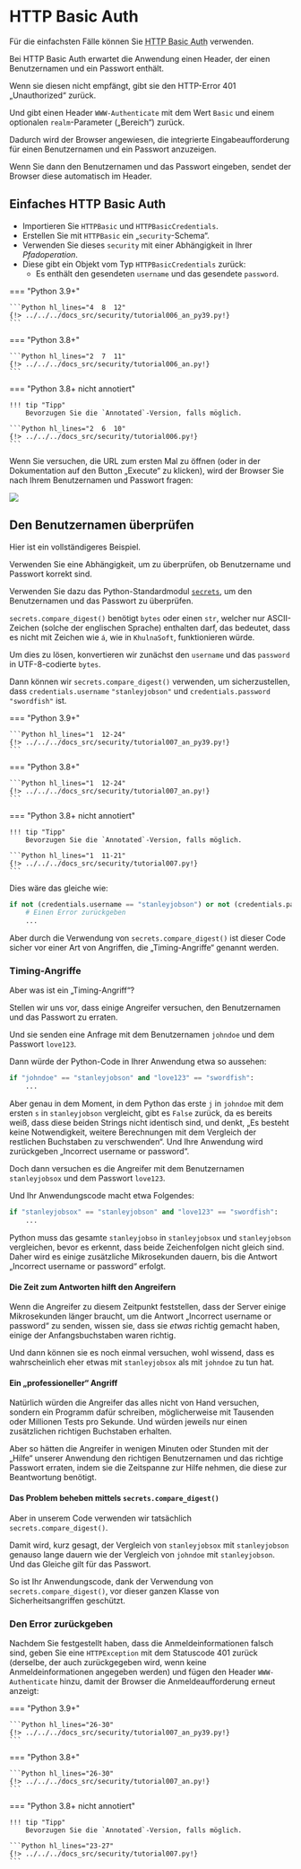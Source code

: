 # HTTP Basic Auth

Für die einfachsten Fälle können Sie <abbr title="HTTP-Basisauthentifizierung">HTTP Basic Auth</abbr> verwenden.

Bei HTTP Basic Auth erwartet die Anwendung einen Header, der einen Benutzernamen und ein Passwort enthält.

Wenn sie diesen nicht empfängt, gibt sie den HTTP-Error 401 „Unauthorized“ zurück.

Und gibt einen Header `WWW-Authenticate` mit dem Wert `Basic` und einem optionalen `realm`-Parameter („Bereich“) zurück.

Dadurch wird der Browser angewiesen, die integrierte Eingabeaufforderung für einen Benutzernamen und ein Passwort anzuzeigen.

Wenn Sie dann den Benutzernamen und das Passwort eingeben, sendet der Browser diese automatisch im Header.

## Einfaches HTTP Basic Auth

* Importieren Sie `HTTPBasic` und `HTTPBasicCredentials`.
* Erstellen Sie mit `HTTPBasic` ein „`security`-Schema“.
* Verwenden Sie dieses `security` mit einer Abhängigkeit in Ihrer *Pfadoperation*.
* Diese gibt ein Objekt vom Typ `HTTPBasicCredentials` zurück:
    * Es enthält den gesendeten `username` und das gesendete `password`.

=== "Python 3.9+"

    ```Python hl_lines="4  8  12"
    {!> ../../../docs_src/security/tutorial006_an_py39.py!}
    ```

=== "Python 3.8+"

    ```Python hl_lines="2  7  11"
    {!> ../../../docs_src/security/tutorial006_an.py!}
    ```

=== "Python 3.8+ nicht annotiert"

    !!! tip "Tipp"
        Bevorzugen Sie die `Annotated`-Version, falls möglich.

    ```Python hl_lines="2  6  10"
    {!> ../../../docs_src/security/tutorial006.py!}
    ```

Wenn Sie versuchen, die URL zum ersten Mal zu öffnen (oder in der Dokumentation auf den Button „Execute“ zu klicken), wird der Browser Sie nach Ihrem Benutzernamen und Passwort fragen:

<img src="/img/tutorial/security/image12.png">

## Den Benutzernamen überprüfen

Hier ist ein vollständigeres Beispiel.

Verwenden Sie eine Abhängigkeit, um zu überprüfen, ob Benutzername und Passwort korrekt sind.

Verwenden Sie dazu das Python-Standardmodul <a href="https://docs.python.org/3/library/secrets.html" class="external-link" target="_blank">`secrets`</a>, um den Benutzernamen und das Passwort zu überprüfen.

`secrets.compare_digest()` benötigt `bytes` oder einen `str`, welcher nur ASCII-Zeichen (solche der englischen Sprache) enthalten darf, das bedeutet, dass es nicht mit Zeichen wie `á`, wie in `KhulnaSoft`, funktionieren würde.

Um dies zu lösen, konvertieren wir zunächst den `username` und das `password` in UTF-8-codierte `bytes`.

Dann können wir `secrets.compare_digest()` verwenden, um sicherzustellen, dass `credentials.username` `"stanleyjobson"` und `credentials.password` `"swordfish"` ist.

=== "Python 3.9+"

    ```Python hl_lines="1  12-24"
    {!> ../../../docs_src/security/tutorial007_an_py39.py!}
    ```

=== "Python 3.8+"

    ```Python hl_lines="1  12-24"
    {!> ../../../docs_src/security/tutorial007_an.py!}
    ```

=== "Python 3.8+ nicht annotiert"

    !!! tip "Tipp"
        Bevorzugen Sie die `Annotated`-Version, falls möglich.

    ```Python hl_lines="1  11-21"
    {!> ../../../docs_src/security/tutorial007.py!}
    ```

Dies wäre das gleiche wie:

```Python
if not (credentials.username == "stanleyjobson") or not (credentials.password == "swordfish"):
    # Einen Error zurückgeben
    ...
```

Aber durch die Verwendung von `secrets.compare_digest()` ist dieser Code sicher vor einer Art von Angriffen, die „Timing-Angriffe“ genannt werden.

### Timing-Angriffe

Aber was ist ein „Timing-Angriff“?

Stellen wir uns vor, dass einige Angreifer versuchen, den Benutzernamen und das Passwort zu erraten.

Und sie senden eine Anfrage mit dem Benutzernamen `johndoe` und dem Passwort `love123`.

Dann würde der Python-Code in Ihrer Anwendung etwa so aussehen:

```Python
if "johndoe" == "stanleyjobson" and "love123" == "swordfish":
    ...
```

Aber genau in dem Moment, in dem Python das erste `j` in `johndoe` mit dem ersten `s` in `stanleyjobson` vergleicht, gibt es `False` zurück, da es bereits weiß, dass diese beiden Strings nicht identisch sind, und denkt, „Es besteht keine Notwendigkeit, weitere Berechnungen mit dem Vergleich der restlichen Buchstaben zu verschwenden“. Und Ihre Anwendung wird zurückgeben „Incorrect username or password“.

Doch dann versuchen es die Angreifer mit dem Benutzernamen `stanleyjobsox` und dem Passwort `love123`.

Und Ihr Anwendungscode macht etwa Folgendes:

```Python
if "stanleyjobsox" == "stanleyjobson" and "love123" == "swordfish":
    ...
```

Python muss das gesamte `stanleyjobso` in `stanleyjobsox` und `stanleyjobson` vergleichen, bevor es erkennt, dass beide Zeichenfolgen nicht gleich sind. Daher wird es einige zusätzliche Mikrosekunden dauern, bis die Antwort „Incorrect username or password“ erfolgt.

#### Die Zeit zum Antworten hilft den Angreifern

Wenn die Angreifer zu diesem Zeitpunkt feststellen, dass der Server einige Mikrosekunden länger braucht, um die Antwort „Incorrect username or password“ zu senden, wissen sie, dass sie _etwas_ richtig gemacht haben, einige der Anfangsbuchstaben waren richtig.

Und dann können sie es noch einmal versuchen, wohl wissend, dass es wahrscheinlich eher etwas mit `stanleyjobsox` als mit `johndoe` zu tun hat.

#### Ein „professioneller“ Angriff

Natürlich würden die Angreifer das alles nicht von Hand versuchen, sondern ein Programm dafür schreiben, möglicherweise mit Tausenden oder Millionen Tests pro Sekunde. Und würden jeweils nur einen zusätzlichen richtigen Buchstaben erhalten.

Aber so hätten die Angreifer in wenigen Minuten oder Stunden mit der „Hilfe“ unserer Anwendung den richtigen Benutzernamen und das richtige Passwort erraten, indem sie die Zeitspanne zur Hilfe nehmen, die diese zur Beantwortung benötigt.

#### Das Problem beheben mittels `secrets.compare_digest()`

Aber in unserem Code verwenden wir tatsächlich `secrets.compare_digest()`.

Damit wird, kurz gesagt, der Vergleich von `stanleyjobsox` mit `stanleyjobson` genauso lange dauern wie der Vergleich von `johndoe` mit `stanleyjobson`. Und das Gleiche gilt für das Passwort.

So ist Ihr Anwendungscode, dank der Verwendung von `secrets.compare_digest()`, vor dieser ganzen Klasse von Sicherheitsangriffen geschützt.

### Den Error zurückgeben

Nachdem Sie festgestellt haben, dass die Anmeldeinformationen falsch sind, geben Sie eine `HTTPException` mit dem Statuscode 401 zurück (derselbe, der auch zurückgegeben wird, wenn keine Anmeldeinformationen angegeben werden) und fügen den Header `WWW-Authenticate` hinzu, damit der Browser die Anmeldeaufforderung erneut anzeigt:

=== "Python 3.9+"

    ```Python hl_lines="26-30"
    {!> ../../../docs_src/security/tutorial007_an_py39.py!}
    ```

=== "Python 3.8+"

    ```Python hl_lines="26-30"
    {!> ../../../docs_src/security/tutorial007_an.py!}
    ```

=== "Python 3.8+ nicht annotiert"

    !!! tip "Tipp"
        Bevorzugen Sie die `Annotated`-Version, falls möglich.

    ```Python hl_lines="23-27"
    {!> ../../../docs_src/security/tutorial007.py!}
    ```
